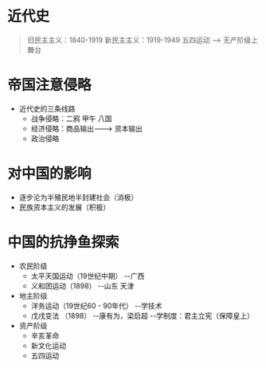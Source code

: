 # 近代史

> 旧民主主义：1840-1919
新民主主义：1919-1949   五四运动 --> 无产阶级上舞台

# 帝国注意侵略
* 近代史的三条线路
    * 战争侵略：二鸦 甲午 八国
    * 经济侵略：商品输出---> 资本输出
    * 政治侵略
    
# 对中国的影响
* 逐步沦为半殖民地半封建社会（消极）
* 民族资本主义的发展（积极）
# 中国的抗挣鱼探索
* 农民阶级
    * 太平天国运动（19世纪中期） --广西
    * 义和团运动（1898）  --山东 天津
* 地主阶级
    * 洋务运动（19世纪60 - 90年代） --学技术
    * 戊戌变法 （1898） --康有为，梁启超  --学制度：君主立宪（保障皇上）
* 资产阶级
    * 辛亥革命
    * 新文化运动
    * 五四运动